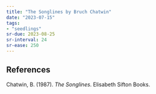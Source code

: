 ```yaml
---
title: "The Songlines by Bruch Chatwin"
date: "2023-07-15"
tags:
- "seedlings"
sr-due: 2023-08-25
sr-interval: 24
sr-ease: 250
---
```




## References

Chatwin, B. (1987). _The Songlines_. Elisabeth Sifton Books.